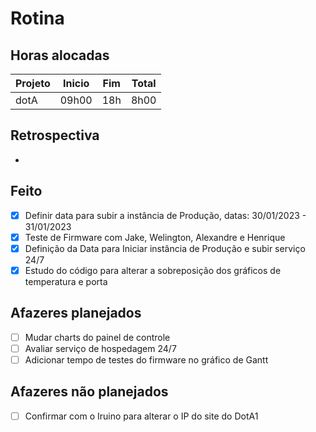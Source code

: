 # Rotina

## Horas alocadas

Projeto | Inicio | Fim | Total
--------|-------|-------|------
dotA    | 09h00 | 18h | 8h00

## Retrospectiva

- 

## Feito

- [x] Definir data para subir a instância de Produção, datas: 30/01/2023 - 31/01/2023
- [x] Teste de Firmware com Jake, Welington, Alexandre e Henrique
- [x] Definição da Data para Iniciar instância de Produção e subir serviço 24/7
- [x] Estudo do código para alterar a sobreposição dos gráficos de temperatura e porta

## Afazeres planejados

- [ ] Mudar charts do painel de controle
- [ ] Avaliar serviço de hospedagem 24/7
- [ ] Adicionar tempo de testes do firmware no gráfico de Gantt

## Afazeres não planejados

- [ ] Confirmar com o Iruino para alterar o IP do site do DotA1


<!--stackedit_data:
eyJoaXN0b3J5IjpbNzUwNjE2NTUzLC0zNTU1MjkzMDMsNTkxMD
A1ODY0LDMxOTgxOTgzNywtMTQ2MjQ0NzU0NiwxNjM4NDgyOTYy
LC0xMjA3MjE0NDQwLDIwNjE1NzU3NjUsMjExMzQ4OTk2OSwxMD
Y4NzkyNywtNjg4NDU5Njg4LC0yNTAyMzc2NjAsNDg0MjE0NDcs
NDc4NjE1MzAzLDE3MzYxOTA1MDgsLTExNzk3ODM2OTksMjA2MT
gxMjAzNywyMDY0MTM1MTIxLC04MDE2OTE0NTIsMTcwODYwODE0
N119
-->